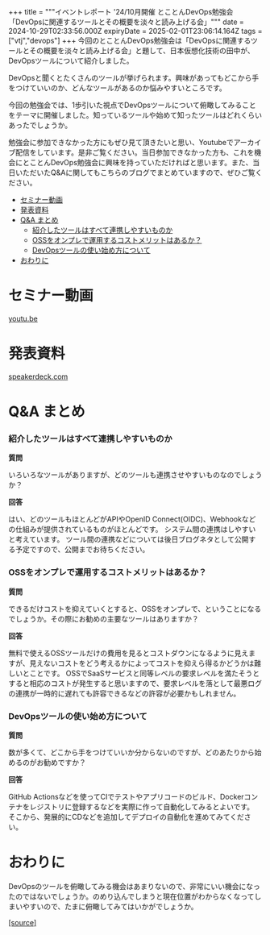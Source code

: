 +++
title = """イベントレポート '24/10月開催 とことんDevOps勉強会「DevOpsに関連するツールとその概要を淡々と読み上げる会」"""
date = 2024-10-29T02:33:56.000Z
expiryDate = 2025-02-01T23:06:14.164Z
tags = ["vtj","devops"]
+++
今回のとことんDevOps勉強会は「DevOpsに関連するツールとその概要を淡々と読み上げる会」と題して、日本仮想化技術の田中が、DevOpsツールについて紹介しました。

DevOpsと聞くとたくさんのツールが挙げられます。興味があってもどこから手をつけていいのか、どんなツールがあるのか悩みやすいところです。

今回の勉強会では、1歩引いた視点でDevOpsツールについて俯瞰してみることをテーマに開催しました。知っているツールや始めて知ったツールはどれくらいあったでしょうか。

勉強会に参加できなかった方にもぜひ見て頂きたいと思い、Youtubeでアーカイブ配信をしています。是非ご覧ください。当日参加できなかった方も、これを機会にとことんDevOps勉強会に興味を持っていただければと思います。また、当日いただいたQ&Aに関してもこちらのブログでまとめていますので、ぜひご覧ください。

*   [セミナー動画](#セミナー動画)
*   [発表資料](#発表資料)
*   [Q&A まとめ](#QA-まとめ)
    *   [紹介したツールはすべて連携しやすいものか](#紹介したツールはすべて連携しやすいものか)
    *   [OSSをオンプレで運用するコストメリットはあるか？](#OSSをオンプレで運用するコストメリットはあるか)
    *   [DevOpsツールの使い始め方について](#DevOpsツールの使い始め方について)
*   [おわりに](#おわりに)

セミナー動画
======

[youtu.be](https://youtu.be/6PrCNBArFqE)

発表資料
====

[speakerdeck.com](https://speakerdeck.com/devops_vtj/devopsniguan-lian-suruturutosonogai-yao-wodan-todu-mishang-geruhui)

Q&A まとめ
=======

### 紹介したツールはすべて連携しやすいものか

**質問**

いろいろなツールがありますが、どのツールも連携させやすいものなのでしょうか？

**回答**

はい、どのツールもほとんどがAPIやOpenID Connect(OIDC)、Webhookなどの仕組みが提供されているものがほとんどです。 システム間の連携はしやすいと考えています。 ツール間の連携などについては後日ブログネタとして公開する予定ですので、公開までお待ちください。

### OSSをオンプレで運用するコストメリットはあるか？

**質問**

できるだけコストを抑えていくとすると、OSSをオンプレで、ということになるでしょうか。その際にお勧めの主要なツールはありますか？

**回答**

無料で使えるOSSツールだけの費用を見るとコストダウンになるように見えますが、見えないコストをどう考えるかによってコストを抑えら得るかどうかは難しいとことです。 OSSでSaaSサービスと同等レベルの要求レベルを満たそうとすると相応のコストが発生すると思いますので、要求レベルを落として最悪ログの連携が一時的に遅れても許容できるなどの許容が必要かもしれません。

### DevOpsツールの使い始め方について

**質問**

数が多くて、どこから手をつけていいか分からないのですが、どのあたりから始めるのがお勧めですか？

**回答**

GitHub Actionsなどを使ってCIでテストやアプリコードのビルド、Dockerコンテナをレジストリに登録するなどを実際に作って自動化してみるとよいです。 そこから、発展的にCDなどを追加してデプロイの自動化を進めてみてください。

おわりに
====

DevOpsのツールを俯瞰してみる機会はあまりないので、非常にいい機会になったのではないでしょうか。のめり込んでしまうと現在位置がわからなくなってしまいやすいので、たまに俯瞰してみてはいかがでしょうか。

[[source]](https://devops-blog.virtualtech.jp/entry/20241029/1730169236)
